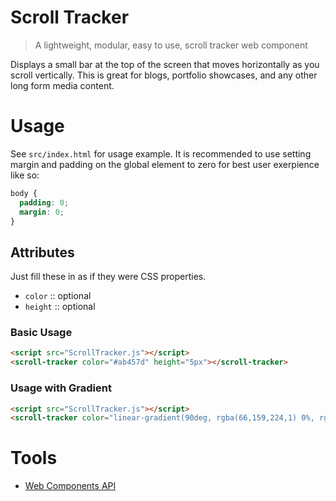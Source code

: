 # Scroll Tracker
> A lightweight, modular, easy to use, scroll tracker web component

Displays a small bar at the top of the screen that moves horizontally as you scroll vertically. This is great for blogs, portfolio showcases, and any other long form media content.

# Usage
See `src/index.html` for usage example. It is recommended to use setting margin and padding on the global element to zero for best user exerpience like so:
```css
body {
  padding: 0;
  margin: 0;
}
```

## Attributes
Just fill these in as if they were CSS properties.

- `color` :: optional
- `height` :: optional

### Basic Usage

```html
<script src="ScrollTracker.js"></script>
<scroll-tracker color="#ab457d" height="5px"></scroll-tracker>
```

### Usage with Gradient

```html
<script src="ScrollTracker.js"></script>
<scroll-tracker color="linear-gradient(90deg, rgba(66,159,224,1) 0%, rgba(0,255,173,1) 100%)"></scroll-tracker>
```


# Tools
- [Web Components API](https://developer.mozilla.org/en-US/docs/Web/Web_Components)
